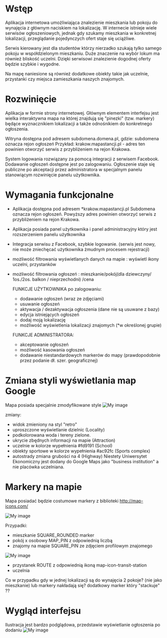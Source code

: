 # Wstęp

Aplikacja internetowa umożliwiająca znalezienie mieszkania lub pokoju do wynajęcia z głównym naciskiem na lokalizację.
W internecie istnieje wiele serwisów ogłoszeniowych, jednak gdy szukamy mieszkania w konkretnej lokalizacji, przeglądanie pojedynczych ofert staje się uciążliwe.

Serwis kierowany jest dla studentów którzy nierzadko szukają tylko samego pokoju w współdzielonym mieszkaniu. Duże znaczenie na wybór lokum ma również bliskość uczelni. Dzięki serwisowi znalezienie dogodnej oferty będzie szybkie i wygodne.

Na mapę naniesione są również dodatkowe obiekty takie jak uczelnie, przystanki czy miejsca zamieszkania naszych znajomych. 

# Rozwinięcie

Aplikacja w formie strony internetowej. Głównym elementem interfejsu jest wielka interaktywna mapa na której znajdują się "pinezki" (tzw. markery) będące wyznacznikiem lokalizacji a także odnośnikiem do konkretnego ogłoszenia.

Witryna dostępna pod adresem subdomena.domena.pl, gdzie: subdomena oznacza rejon ogłoszeń
Przykład: krakow.mapastancji.pl - adres ten powinien otworzyć serwis z przybliżeniem na rejon Krakowa.

System logowania rozwiązany za pomocą integracji z serwisem Facebook. Dodawanie ogłoszeń dostępne jest po zalogowaniu.
Ogłoszenie staje się publiczne po akceptacji przez administratora w specjalnym panelu stanowiącym rozwinięcie panelu użytkownika.



# Wymagania funkcjonalne

- Aplikacja dostępna pod adresem *krakow.mapastancji.pl
  Subdomena oznacza rejon ogłoszeń. Powyższy adres powinien otworzyć serwis z przybliżeniem na rejon Krakowa.
- Aplikacja posiada panel użytkownika i panel administracyjny który jest rozszerzeniem panelu użytkownika

- Integracja serwisu z Facebook, szybkie logowanie.
  (serwis jest nowy, nie może zniechęcać użytkownika żmudnym procesem rejestracji)
  
- możliwość filtrowania wyświetlanych danych na mapie : wyświetl ikony uczelni, przystanków
- możliwość filtrowania ogłoszeń : mieszkanie/pokój(dla dziewczyny/ 1os./2os. balkon / nieprzechodni) /cena  

  FUNKCJE UŻYTKOWNIKA po zalogowaniu:
  * dodawanie ogłoszeń (wraz ze zdjęciami)
  * usuwanie ogłoszeń
  * aktywacja / dezaktywacja ogłoszenia (dane nie są usuwane z bazy)
  * edycja istniejących ogłoszeń
  * dodaj moją lokalizację
  * możliwość wyświetlenia lokalizacji znajomych (*w określonej grupie)
  
  FUNKCJE ADMINISTRATORA:
  * akceptowanie ogłoszeń
  * możliwość kasowania ogłoszeń
  * dodawanie niestandardowych markerów do mapy (prawdopodobnie przez podanie dł. szer. geograficznej)

# Zmiana styli wyświetlania map Google

Mapa posiada specjalnie zmodyfikowane style
![My image](https://i.imgur.com/JsJj18Y.png)

zmiany:
- widok zmieniony na styl "retro"
- uproszczone wyświetlanie dzielnic (Locality)
- podkolorowana woda i tereny zielone.
- ukrycie zbędnych informacji na mapie (Attraction)
- uczelnie w kolorze wypełnienia #fd9191 (School)
- obiekty sportowe w kolorze wypełnienia #ac92fc (Sports complex)
- autostrady zmiana grubości na 4 (Highway)
Niestety Uniwersytet Ekonomiczny jest dodany do Google Maps jako "business institution" a nie placówka uczelniana.

# Markery na mapie

Mapa posiadać będzie costumowe markery z biblioteki
http://map-icons.com/

![My image](https://i.imgur.com/vzwMiXy.png)

Przypadki:
- mieszkanie SQUARE_ROUNDED marker
- pokój x osobowy MAP_PIN z odpowiednią liczbą
- znajomy na mapie SQUARE_PIN ze zdjęciem profilowym znajomego

![My image](https://i.imgur.com/gKgcuOL.png)

- przystanek ROUTE z odpowiednią ikoną map-icon-transit-station
- uczelnia

Co w przypadku gdy w jednej lokalizacji są do wynajęcia 2 pokoje? (nie jako mieszkanie) lub markery nakładają się?
dodatkowy marker który "stackuje" ??

# Wygląd interfejsu

Ilustracja jest bardzo podglądowa, przedstawie wyświetlanie ogłoszenia po dodaniu
![My image](https://i.imgur.com/2mYbAvz.png)





